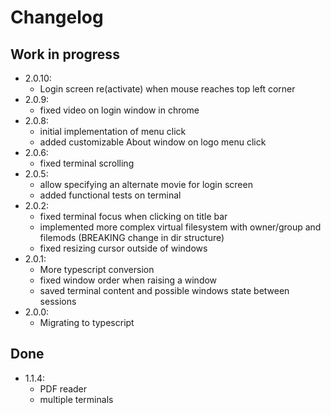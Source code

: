 # Changelog

## Work in progress
* 2.0.10:
  * Login screen re(activate) when mouse 
  reaches top left corner
* 2.0.9:
  * fixed video on login window in chrome
* 2.0.8:
  * initial implementation of menu click
  * added customizable About window on logo
  menu click
* 2.0.6:
  * fixed terminal scrolling
* 2.0.5:
  * allow specifying an alternate movie for
  login screen
  * added functional tests on terminal
* 2.0.2:
  * fixed terminal focus when clicking on 
  title bar
  * implemented more complex virtual
  filesystem with owner/group and 
  filemods (BREAKING change in dir structure)
  * fixed resizing cursor outside of windows
* 2.0.1:
  * More typescript conversion
  * fixed window order when raising a window
  * saved terminal content and possible windows
  state between sessions
* 2.0.0:
  * Migrating to typescript

## Done

* 1.1.4:
  * PDF reader
  * multiple terminals
